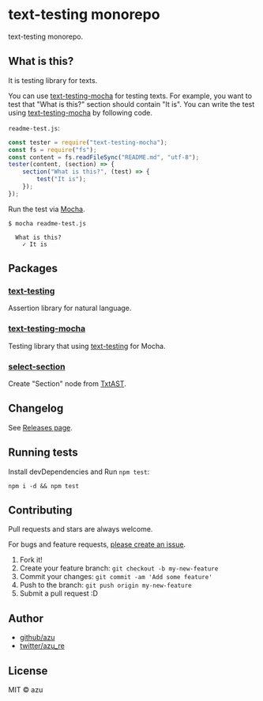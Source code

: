# text-testing monorepo

text-testing monorepo.

## What is this?

It is testing library for texts.

You can use [text-testing-mocha](./packages/text-testing-mocha) for testing texts.
For example, you want to test that "What is this?" section should contain "It is".
You can write the test using [text-testing-mocha](./packages/text-testing-mocha) by following code.


`readme-test.js`:
```js
const tester = require("text-testing-mocha");
const fs = require("fs");
const content = fs.readFileSync("README.md", "utf-8");
tester(content, (section) => {
    section("What is this?", (test) => {
        test("It is");
    });
});
```

Run the test via [Mocha](http://mochajs.org/ "Mocha").

```
$ mocha readme-test.js

  What is this?
    ✓ It is
```

## Packages

### [text-testing](./packages/text-testing)

Assertion library for natural language.

### [text-testing-mocha](./packages/text-testing-mocha)

Testing library that using [text-testing](./packages/text-testing) for Mocha.

### [select-section](./packages/select-section)

Create "Section" node from [TxtAST](https://github.com/textlint/textlint/blob/master/docs/txtnode.md "TxtAST").

## Changelog

See [Releases page](https://github.com/azu/text-testing-mocha/releases).

## Running tests

Install devDependencies and Run `npm test`:

    npm i -d && npm test

## Contributing

Pull requests and stars are always welcome.

For bugs and feature requests, [please create an issue](https://github.com/azu/text-testing-mocha/issues).

1. Fork it!
2. Create your feature branch: `git checkout -b my-new-feature`
3. Commit your changes: `git commit -am 'Add some feature'`
4. Push to the branch: `git push origin my-new-feature`
5. Submit a pull request :D

## Author

- [github/azu](https://github.com/azu)
- [twitter/azu_re](https://twitter.com/azu_re)

## License

MIT © azu
